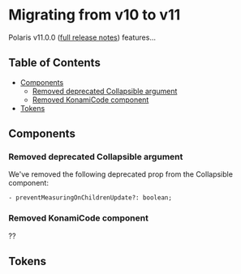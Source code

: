 # Migrating from v10 to v11

Polaris v11.0.0 ([full release notes](https://github.com/Shopify/polaris/releases/tag/v11.0.0)) features...

## Table of Contents

- [Components](#components)
  - [Removed deprecated Collapsible argument](#removed-deprecated-collapsible-argument)
  - [Removed KonamiCode component](#removed-konamicode-component)
- [Tokens](#tokens)

## Components

### Removed deprecated Collapsible argument

We've removed the following deprecated prop from the Collapsible component:

`- preventMeasuringOnChildrenUpdate?: boolean;`

### Removed KonamiCode component

??

## Tokens

